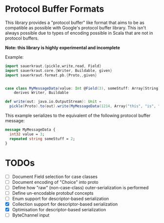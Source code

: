 # Protocol Buffer Formats

This library provides a "protocol buffer" like format that aims to be as compatible as possible
with Google's protocol buffer library.   This isn't always possible due to types of encoding possible
in Scala that are not in protocol buffers.

**Note: this library is highly experimental and incomplete**


Example:

```scala
import sauerkraut.{pickle,write,read, Field}
import sauerkraut.core.{Writer, Buildable, given}
import sauerkraut.format.pb.{Proto,,given}


case class MyMessageData(value: Int @Field(3), someStuff: Array[String] @Field(2))
    derives Writer, Buildable

def write(out: java.io.OutputStream): Unit = 
  pickle(Proto).to(out).write(MyMessageData(1214, Array("this", "is", "a", "test")))
```

This example serializes to the equivalent of the following protocol buffer message:

```proto
message MyMessageData {
  int32 value = 3;
  repeated string someStuff = 2;
}
```

# TODOs

- [ ] Document Field selection for case classes
- [ ] Document encoding of "Choice" into proto
- [ ] Define how "raw" (non-case-class) outer-serialization is performed
- [ ] Define un-encodable protobuf concepts
- [ ] Enum support for descriptor-based serialization
- [X] Collection support for descriptor-based serialization
- [X] Optimisation for descriptor-based serialization
- [ ] ByteChannel input